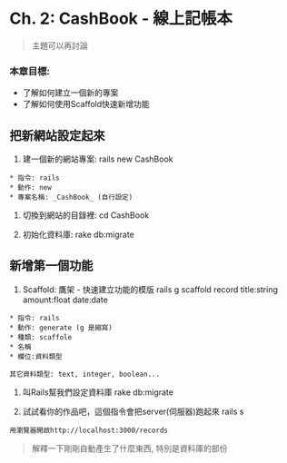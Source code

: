 # Ch. 2: CashBook - 線上記帳本
> 主題可以再討論

### 本章目標:

* 了解如何建立一個新的專案
* 了解如何使用Scaffold快速新增功能

## 把新網站設定起來

  1. 建一個新的網站專案:
        rails new CashBook

    * 指令: rails 
    * 動作: new 
    * 專案名稱: _CashBook_ (自行設定)

  1. 切換到網站的目錄裡:
        cd CashBook

  1. 初始化資料庫:
        rake db:migrate


## 新增第一個功能

  1. Scaffold: 鷹架 - 快速建立功能的模版
        rails g scaffold record title:string amount:float date:date

    * 指令: rails 
    * 動作: generate (g 是縮寫)
    * 種類: scaffole
    * 名稱
    * 欄位:資料類型

    其它資料類型: text, integer, boolean...

  1. 叫Rails幫我們設定資料庫
        rake db:migrate

  1. 試試看你的作品吧，這個指令會把server(伺服器)跑起來
        rails s

    用瀏覽器開啟http://localhost:3000/records

> 解釋一下剛剛自動產生了什麼東西, 特別是資料庫的部份
